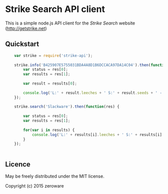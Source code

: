 # Strike Search API client

This is a simple node.js API client for the _Strike Search_ website (http://getstrike.net)

## Quickstart

```js
	var strike = require('strike-api');
	
	strike.info('B425907E5755031BDA4A8D1B6DCCACA97DA14C04').then(function(res) {
        var status = res[0];
        var results = res[1];
    
        var result = results[0];
    
        console.log('L:' + result.leeches + ' S:' + result.seeds + ' - ' + result.torrent_title + ' (' + result.size + ')')
    });
    
    strike.search('Slackware').then(function(res) {
    
        var status = res[0];
        var results = res[1];
    
        for(var i in results) {
            console.log('L:' + results[i].leeches + ' S:' + results[i].seeds + ' - ' +  results[i].torrent_title + ' (' + results[i].size + ')')
        }
    });
    
```

## Licence

May be freely distributed under the MIT license.

Copyright (c) 2015 zeroware